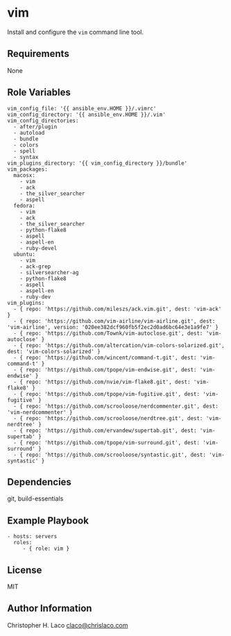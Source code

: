 vim
===

Install and configure the `vim` command line tool.

Requirements
------------

None

Role Variables
--------------

    vim_config_file: '{{ ansible_env.HOME }}/.vimrc'
    vim_config_directory: '{{ ansible_env.HOME }}/.vim'
    vim_config_directories:
      - after/plugin
      - autoload
      - bundle
      - colors
      - spell
      - syntax
    vim_plugins_directory: '{{ vim_config_directory }}/bundle'
    vim_packages:
      macosx:
        - vim
        - ack
        - the_silver_searcher
        - aspell
      fedora:
        - vim
        - ack
        - the_silver_searcher
        - python-flake8
        - aspell
        - aspell-en
        - ruby-devel
      ubuntu:
        - vim
        - ack-grep
        - silversearcher-ag
        - python-flake8
        - aspell
        - aspell-en
        - ruby-dev
    vim_plugins:
      - { repo: 'https://github.com/mileszs/ack.vim.git', dest: 'vim-ack' }
      - { repo: 'https://github.com/vim-airline/vim-airline.git', dest: 'vim-airline', version: '020ee382dcf960fb5f2ec2d0ad6bc64e3e1a9fe7' }
      - { repo: 'https://github.com/Townk/vim-autoclose.git', dest: 'vim-autoclose' }
      - { repo: 'https://github.com/altercation/vim-colors-solarized.git', dest: 'vim-colors-solarized' }
      - { repo: 'https://github.com/wincent/command-t.git', dest: 'vim-command-t' }
      - { repo: 'https://github.com/tpope/vim-endwise.git', dest: 'vim-endwise' }
      - { repo: 'https://github.com/nvie/vim-flake8.git', dest: 'vim-flake8' }
      - { repo: 'https://github.com/tpope/vim-fugitive.git', dest: 'vim-fugitive' }
      - { repo: 'https://github.com/scrooloose/nerdcommenter.git', dest: 'vim-nerdcommenter' }
      - { repo: 'https://github.com/scrooloose/nerdtree.git', dest: 'vim-nerdtree' }
      - { repo: 'https://github.com/ervandew/supertab.git', dest: 'vim-supertab' }
      - { repo: 'https://github.com/tpope/vim-surround.git', dest: 'vim-surround' }
      - { repo: 'https://github.com/scrooloose/syntastic.git', dest: 'vim-syntastic' }

Dependencies
------------

git, build-essentials

Example Playbook
----------------

    - hosts: servers
      roles:
         - { role: vim }

License
-------

MIT

Author Information
------------------

Christopher H. Laco <claco@chrislaco.com>

